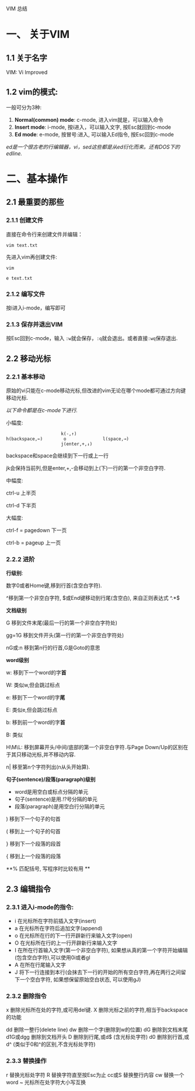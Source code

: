 VIM 总结

# 一、 关于VIM

## 1.1 关于名字

VIM: Vi Improved

## 1.2 vim的模式:

一般可分为3种:

1. **Normal(common) mode**: c-mode, 进入vim就是，可以输入命令
2. **Insert mode**: i-mode, 按i进入，可以输入文字, 按Esc就回到c-mode
3. **Ed mode**: e-mode, 按冒号:进入, 可以输入Ed指令, 按Esc回到c-mode

*ed是一个很古老的行编辑器，vi，sed这些都是从ed衍化而来。还有DOS下的edline.*


# 二、基本操作

## 2.1 最重要的那些
### 2.1.1 创建文件
直接在命令行来创建文件并编辑：

`vim text.txt`

先进入vim再创建文件:

`vim`

`e text.txt`


### 2.1.2 编写文件

按i进入i-mode，编写即可

### 2.1.3 保存并退出VIM

按Esc回到c-mode，输入
`:w`就会保存，`:q`就会退出。或者直接`:wq`保存退出.

## 2.2 移动光标

### 2.2.1 基本移动

原始的vi只能在c-mode移动光标,但改进的vim无论在哪个mode都可通过方向键移动光标.

*以下命令都是在c-mode下进行.*

小幅度:

```
                     k(-,↑)
h(backspace,←)        o              l(space,→)
                     j(enter,+,↓)
```

backspace和space会继续到下一行或上一行

jk会保持当前列,但是enter,+,-会移动到上(下)一行的第一个非空白字符.

中幅度:

ctrl-u  上半页

ctrl-d  下半页


大幅度:

ctrl-f = pagedown  下一页

ctrl-b = pageup    上一页

### 2.2.2 进阶

**行级别**:



数字0或者Home键,移到行首(含空白字符).

^移到第一个非空白字符, \$或End键移动到行尾(含空白), 来自正则表达式  ^.*\$

**文档级别**



G 移到文件末尾(最后一行的第一个非空白字符处)

gg=1G 移到文件开头(第一行的第一个非空白字符处)

nG或:n 移到第n行的行首,G是Goto的意思



**word级别**



w: 移到下一个word的字**首**

W: 类似w,但会跳过标点



e: 移到下一个word的字**尾**

E: 类似e,但会跳过标点



b: 移到前一个word的字**首**

B: 类似



H\M\L: 移到屏幕开头/中间/底部的第一个非空白字符.与Page Down/Up的区别在于其只移动光标,并不移动内容.

n| 移至第n个字符列出(n从头开始算).



**句子(sentence)/段落(paragraph)级别**

* word是用空白或标点分隔的单元
* 句子(sentence)是用.!?号分隔的单元
* 段落(paragraph)是用空白行分隔的单元



) 移到下一个句子的句首

( 移到上一个句子的句首

} 移到下一个段落的段首

{ 移到上一个段落的段落



**% 匹配括号, 写程序时比较有用 **





## 2.3 编辑指令

### 2.3.1 进入i-mode的指令:

* i 在光标所在字符前插入文字(insert)
* a 在光标所在字符后追加文字(append)
* o 在光标所在行的下一行开辟新行来输入文字(open)
* O 在光标所在行的上一行开辟新行来输入文字
* I 在所在行首输入文字(第一个非空白字符), 如果想从真的第一个字符开始编辑(包含空白字符),可以使用0i或者gI
* A 在所在行尾输入文字
* J 将下一行连接到本行(会抹去下一行的开始的所有空白字符,再在两行之间留下一个空白字符, 如果想保留原始空白状态, 可以使用gJ)

### 2.3.2 删除指令

x 删除光标所在处的字符,或可用del键.
X 删除光标之前的字符,相当于backspace的功能


dd 删除一整行(delete line)
dw 删除一个字(删除到w的位置)
dG 删除到文档末尾
d1G或dgg 删除到文档开头
D 删除到行尾,或d$ (含光标处字符)
d0 删除到行首,或d^ (类似于0和^的区别,不含光标处字符)


### 2.3.3 替换操作

r 替换光标处字符
R 替换字符直至按Esc为止
cc或S 替换整行内容
cw 替换一个word
~ 光标所在处字符大小写互换

















